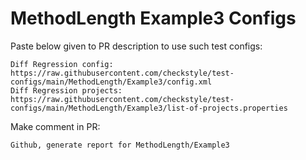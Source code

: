 # MethodLength Example3 Configs
Paste below given to PR description to use such test configs:
```
Diff Regression config: https://raw.githubusercontent.com/checkstyle/test-configs/main/MethodLength/Example3/config.xml
Diff Regression projects: https://raw.githubusercontent.com/checkstyle/test-configs/main/MethodLength/Example3/list-of-projects.properties
```
Make comment in PR:
```
Github, generate report for MethodLength/Example3
```
